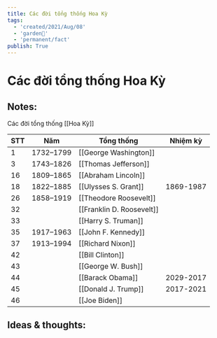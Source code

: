 ```yaml
---
title: Các đời tổng thống Hoa Kỳ
tags:
  - 'created/2021/Aug/08'
  - 'garden🏡'
  - 'permanent/fact'
publish: True
---
```

# Các đời tổng thống Hoa Kỳ

## Notes:

Các đời tổng thống [[Hoa Kỳ]]

| STT | Năm       | Tổng thống                | Nhiệm kỳ  |
| --- | --------- | ------------------------- | --------- |
| 1   | 1732–1799 | [[George Washington]]     |           |
| 3   | 1743–1826 | [[Thomas Jefferson]]      |           |
| 16  | 1809–1865 | [[Abraham Lincoln]]       |           |
| 18  | 1822–1885 | [[Ulysses S. Grant]]      | 1869-1987 |
| 26  | 1858–1919 | [[Theodore Roosevelt]]    |           |
| 32  |           | [[Franklin D. Roosevelt]] |           |
| 33  |           | [[Harry S. Truman]]       |           |
| 35  | 1917–1963 | [[John F. Kennedy]]       |           |
| 37  | 1913–1994 | [[Richard Nixon]]         |           |
| 42  |           | [[Bill Clinton]]          |           |
| 43  |           | [[George W. Bush]]        |           |
| 44  |           | [[Barack Obama]]          | 2029-2017 |
| 45  |           | [[Donald J. Trump]]       | 2017-2021 |
| 46  |           | [[Joe Biden]]             |           |


## Ideas & thoughts:
